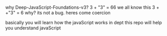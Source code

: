 why Deep-JavaScript-Foundations-v3? 3 + "3" = 66 we all know this 3 + +"3" = 6 why? its not a bug. heres come coercion

basically you will learn how the javaScript works in dept this repo will help you understand javaScript
